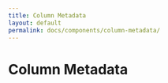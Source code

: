 ```yaml
---
title: Column Metadata
layout: default
permalink: docs/components/column-metadata/
---
```


Column Metadata
===
 
